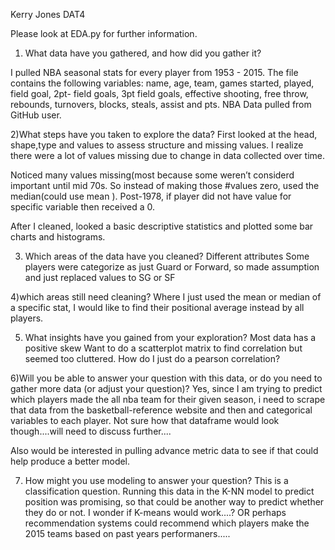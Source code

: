 Kerry Jones
DAT4

Please look at EDA.py for further information.


1) What data have you gathered, and how did you gather it?

I pulled NBA seasonal stats for every player from 1953 - 2015.
The file contains the following variables: name, age, team, games started, played, field goal, 2pt- field goals, 3pt field goals, effective shooting, free throw, rebounds, turnovers, blocks, steals, assist and pts.
NBA Data pulled from GitHub user.


2)What steps have you taken to explore the data?
First looked at the head, shape,type and values to assess structure and missing values.
I realize there were a lot of values missing due to change in data collected over time. 

Noticed many values missing(most because some weren’t considerd important until mid 70s. So instead of making those
#values zero, used the median(could use mean ). Post-1978, if player did not have value for specific variable then received a 0.

After I cleaned, looked a basic descriptive statistics and plotted some bar charts and histograms. 

3) Which areas of the data have you cleaned?
Different attributes
Some players were categorize as just Guard or Forward, so made assumption and just replaced values to SG or SF

4)which areas still need cleaning?
 Where I just used the mean or median of a specific stat, I would like to find their positional average instead by all players. 
 
5) What insights have you gained from your exploration?
Most data has a positive skew
Want to do a scatterplot matrix to find correlation but seemed too cluttered. How do I just do a pearson correlation?

6)Will you be able to answer your question with this data, or do you need to gather more data (or adjust your question)?
Yes, since I am trying to predict which players made the all nba team for their given season, i need to scrape that data from the basketball-reference website
and then and categorical variables to each player. Not sure how that dataframe would look though....will need to discuss further....

Also would be interested in pulling advance metric data to see if that could help produce a better model.


7) How might you use modeling to answer your question?
This is a classification question. Running this data in the K-NN model to predict position was promising, so that could be another way to predict whether they do or not.
I wonder if K-means would work....? OR perhaps recommendation systems could recommend which players make the 2015 teams based on past years performaners.....


